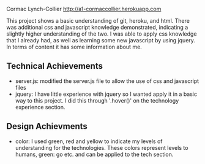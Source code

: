 Cormac Lynch-Collier
http://a1-cormaccollier.herokuapp.com

This project shows a basic understanding of git, heroku, and html. There was additional css and javascript knowledge
demonstrated, indicating a slightly higher understanding of the two. I was able to apply css knowledge that I already had,
as well as learning some new javascript by using jquery. In terms of content it has some information about me.

## Technical Achievements
- server.js: modified the server.js file to allow the use of css and javascript files
- jquery: I have little experience with jquery so I wanted apply it in a basic way to this project. I did this
through '.hover()' on the technology experience section.

## Design Achievments
- color: I used green, red and yellow to indicate my levels of understanding for the technologies. These colors represent
levels to humans, green: go etc. and can be applied to the tech section.